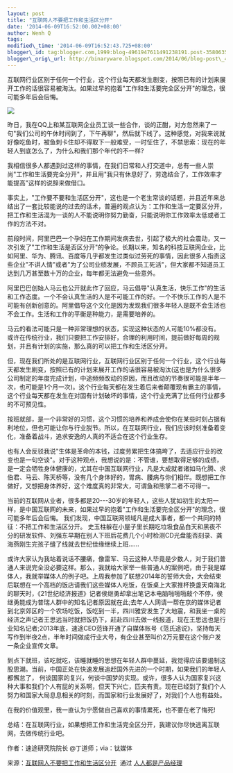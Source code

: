 ```yaml
--- 
layout: post 
title: "互联网人不要把工作和生活区分开" 
date: '2014-06-09T16:52:00.002+08:00' 
author: Wenh Q
tags:
modified\_time: '2014-06-09T16:52:43.725+08:00' 
blogger\_id: tag:blogger.com,1999:blog-4961947611491238191.post-3580635781915674372
blogger\_orig\_url: http://binaryware.blogspot.com/2014/06/blog-post\_4736.html
---
```

互联网行业区别于任何一个行业，这个行业每天都发生剧变，按照已有的计划来展开工作的话很容易被淘汰。如果过早的抱着"工作和生活要完全区分开"的理念，很可能多年后会后悔。





![](https://images-blogger-opensocial.googleusercontent.com/gadgets/proxy?url=http%3A%2F%2Fimage.woshipm.com%2Fwp-files%2F2014%2F06%2Fdf65730d42f52f046d98acd44a567cf4.jpg&container=blogger&gadget=a&rewriteMime=image%2F*)



昨日，我在QQ上和某互联网企业员工谈一些合作，谈的正酣，对方忽然来了一句"我们公司的午休时间到了，下午再聊"，然后就下线了。这种感觉，对我来说就好像吃鱼时，被鱼刺卡住却不得取下一般难受，一时怔住了，不禁思索：现在的年轻人到底怎么了，为什么和我们那个年代的不一样?



我相信很多人都遇到过这样的事情，在我们日常和人打交道中，总有一些人崇尚"工作和生活要完全分开"，并且用"我只有休息好了，劳逸结合了，工作效率才能提高"这样的说辞来做借口。



事实上，"工作要不要和生活区分开"，这也是一个老生常谈的话题，并且近年来总结出了一套比较能说的过去的话术，普遍的观点认为：工作和生活一定要区分开，把工作和生活混为一谈的人不能说明你努力勤奋，只能说明你工作效率太低或者工作的方法不对。



前段时间，阿里巴巴一个孕妇在工作期间发病去世，引起了极大的社会震动，又一次引发了"工作和生活是否区分开"的争论。长期以来，知名的科技互联网企业，比如阿里、华为、腾讯、百度等几乎都发生过类似过劳死的事情，因此很多人指责这些企业"不讲人情"或者"为了公司业绩发展，不顾员工死活"，但大家都不知道员工达到几万甚至数十万的企业，每年都无法避免一些意外。



阿里巴巴创始人马云也公开就此作了回应，马云倡导"认真生活，快乐工作"的生活和工作态度。一个不会认真生活的人是不可能工作的好。一个不快乐工作的人是不可能有创新创意的。阿里倡导这个文化是因为发现我们很多年轻人是既不会生活也不会工作。生活和工作的平衡是种能力，是需要培养的。



马云的看法可能只是一种非常理想的状态，实现这种状态的人可能10%都没有。或许在传统行业，我们只要把工作安排好，合理的利用时间，提前做好每周的规划，并且有计划的实施，那么真的可以把工作和生活区分开。



但，现在我们所处的是互联网行业，互联网行业区别于任何一个行业，这个行业每天都发生剧变，按照已有的计划来展开工作的话很容易被淘汰(这也是为什么很多公司制定的年度完成计划，中途频频改动的原因，而且改动的节奏很可能是半年一次，也可能是1个月一次)。这个行业每天都在发生着后来者颠覆现有霸主的事情，这个行业每天都在发生在对固有计划破坏的事情，这个行业充满了比任何行业都多的不可预见性。



按班就部，是一个非常好的习惯，这个习惯的培养和养成会使你在某些时刻占据有利地位，但也可能让你与行业脱节。所以，在互联网行业，我们应该时刻准备着变化，准备着战斗，追求安逸的人真的不适合在这个行业生存。



也有人会反驳我说"生体是革命的本钱，过度劳累把生体搞垮了，去适应行业的改变也是一句空谈"。对于这种观点，我想说的是：不管谁，要想取得足够的成绩，是一定会牺牲身体健康的，尤其在中国互联网行业，凡是大成就者诸如马化腾、求伯君、马云、陈天桥等，没有几个身体好的，胃病、腰病与你们相伴。既想把工作做好，又想把身体养好，这个难度真的非常大，可谓鱼和熊掌二者不可得一。



当前的互联网从业者，很多都是20---30岁的年轻人，这些人犹如初生的太阳一样，是中国互联网的未来，如果过早的抱着"工作和生活要完全区分开"的理念，很可能多年后会后悔。
我们发现，中国互联网领域凡是成大事者，都一个共同的特征：不把工作和生活区分开。
史玉柱躲在小屋子里长期吃垃圾食品白天和黑夜不分的研发软件、刘强东早期在别人下班后花费几个小时检测CD光盘能否刻录、龚海燕刚生完孩子缝了线就去世纪佳缘继续上班......



或许大家认为我站着说话不腰痛，像雷军、马云这种人毕竟是少数人，对于我们普通人来说完全没必要这样。那么，我就给大家举一些普通人的案例吧，由于我是媒体人，我就举媒体人的例子吧。上周我参加了联想2014年的誓师大会，大会结束后联想在一个高档的饭店请我们这些媒体人吃饭，在饭桌上大家推杯换盏天南海北的聊天时，《21世纪经济报道》记者侯继勇却拿出笔记本电脑啪啪啪敲个不停，侯继勇能成为普瑞人群中的知名记者原因就在此;去年人人网请一帮在京的媒体记者到北京郊区的一个农场吃饭，饭吃到一半，四川雅安发生了大地震，和我坐一桌的经济之声记者王思远当时就把饭扔下，赶赴四川去做一线报道，现在王思远也是行业知名记者;2013年底，速途CEO范锋开通了自媒体账号《范氏途说》，坚持每天写作到半夜2点，半年时间做成行业大号，有企业甚至叫价2万元要在这个账户发一条企业宣传文章。



到点下就班，该吃就吃，该睡就睡的思想在年轻人群中蔓延，我觉得应该要遏制这股思潮。当前，中国正处在快速发展追赶国外先进的一个时期，如果我们的年轻人都懈怠了，
何谈国家的复兴，何谈中国梦的实现。或许，很多人认为国家复兴这种大事和我们个人有屁的关系啊，但天下兴亡，匹夫有责。现在已经到了我们个人努力和国家大局息息相关的时刻，而国家和行业发展好了，对我们个人也有益处。



在我的价值观里，我一直认为宁愿做自己喜欢的事情累死，也不要在老了悔死!



总结：在互联网行业，如果想把工作和生活完全区分开，我建议你尽快逃离互联网，去做传统行业吧。



作者：速途研究院院长 @丁道师；via：钛媒体
<div>




</div>

<div>

来源：[互联网人不要把工作和生活区分开](http://www.woshipm.com/pmd/88546.html)  通过 [人人都是产品经理](http://www.woshipm.com/)

</div>
